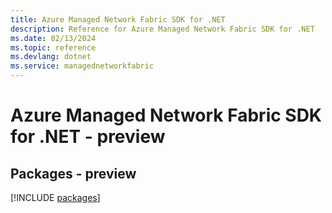 ```yaml
---
title: Azure Managed Network Fabric SDK for .NET
description: Reference for Azure Managed Network Fabric SDK for .NET
ms.date: 02/13/2024
ms.topic: reference
ms.devlang: dotnet
ms.service: managednetworkfabric
---
```

# Azure Managed Network Fabric SDK for .NET - preview
## Packages - preview
[!INCLUDE [packages](managed-network-fabric-index.md)]